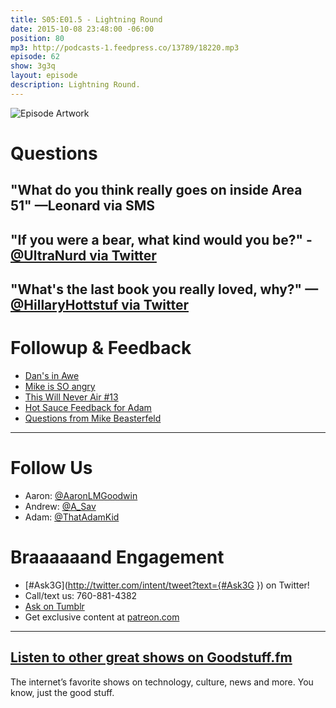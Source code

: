 ```yaml
---
title: S05:E01.5 - Lightning Round
date: 2015-10-08 23:48:00 -06:00
position: 80
mp3: http://podcasts-1.feedpress.co/13789/18220.mp3
episode: 62
show: 3g3q
layout: episode
description: Lightning Round.
---
```


![Episode Artwork][1]

# Questions

## "What do you think really goes on inside Area 51" —Leonard via SMS

## "If you were a bear, what kind would you be?" - [@UltraNurd via Twitter][2]

## "What's the last book you really loved, why?" —[@HillaryHottstuf via Twitter][3]

# Followup & Feedback

* [Dan's in Awe][4]
* [Mike is SO angry][5]
* [This Will Never Air #13][6]
* [Hot Sauce Feedback for Adam][7]
* [Questions from Mike Beasterfeld][8]

***

# Follow Us
* Aaron: [@AaronLMGoodwin](http://twitter.com/aaronlmgoodwin)
* Andrew: [@A_Sav](http://twitter.com/a_sav)
* Adam: [@ThatAdamKid](http://twitter.com/thatadamkid)

# Braaaaaand Engagement
* [#Ask3G](http://twitter.com/intent/tweet?text={#Ask3G }) on Twitter!
* Call/text us: 760-881-4382
* [Ask on Tumblr](http://3g3q.co/ask)
* Get exclusive content at [patreon.com](http://www.patreon.com/3g3q)

***

## [Listen to other great shows on Goodstuff.fm](http://goodstuff.fm/)
The internet’s favorite shows on technology, culture, news and more. You know, just the good stuff.

[1]: http://l.gdwn.co/1kp1T.gif
[2]: http://twitter.com/UltraNurd/status/644877026814332928
[3]: http://ift.tt/1DPcw9D
[4]: https://twitter.com/dansturm/status/651090548875395072
[5]: https://twitter.com/mikebeasterfeld/status/652125324830986240
[6]: http://www.thiswillneverair.com/episodes/17642-this-will-never-air-13-tornado-horn-worms
[7]: https://twitter.com/mikeyReiach/status/651365384533098496
[8]: https://twitter.com/mikebeasterfeld/status/652142340484689922
[9]: http://twitter.com/aaronlmgoodwin
[10]: http://twitter.com/a_sav
[11]: http://twitter.com/thatadamkid
[12]: http://3g3q.co/ask
